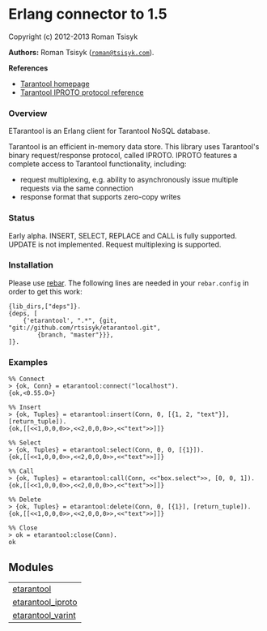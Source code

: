 

# Erlang connector to 1.5 #

Copyright (c) 2012-2013 Roman Tsisyk

__Authors:__ Roman Tsisyk ([`roman@tsisyk.com`](mailto:roman@tsisyk.com)).

__References__
* [Tarantool homepage](http://tarantool.org/)
* [Tarantool IPROTO protocol reference](https://github.com/tarantool/tarantool/blob/master/doc/sphinx/dev_guide/box-protocol.rst)




### <a name="Overview">Overview</a> ###


ETarantool is an Erlang client for Tarantool NoSQL database.

Tarantool is an efficient in-memory data store.
This library uses Tarantool's binary request/response protocol, called IPROTO.
IPROTO features a complete access to Tarantool functionality, including:
* request multiplexing, e.g. ability to asynchronously issue multiple
    requests via the same connection
* response format that supports zero-copy writes



### <a name="Status">Status</a> ###

Early alpha. INSERT, SELECT, REPLACE and CALL is fully supported.
UPDATE is not implemented. Request multiplexing is supported.


### <a name="Installation">Installation</a> ###

Please use [rebar](https://github.com/basho/rebar).
The following lines are needed in your `rebar.config` in order to get this work:

```
{lib_dirs,["deps"]}.
{deps, [
    {'etarantool', ".*", {git, "git://github.com/rtsisyk/etarantool.git",
        {branch, "master"}}},
]}.
```


### <a name="Examples">Examples</a> ###


```
%% Connect
> {ok, Conn} = etarantool:connect("localhost").
{ok,<0.55.0>}

%% Insert
> {ok, Tuples} = etarantool:insert(Conn, 0, [{1, 2, "text"}], [return_tuple]).
{ok,[[<<1,0,0,0>>,<<2,0,0,0>>,<<"text">>]]}

%% Select
> {ok, Tuples} = etarantool:select(Conn, 0, 0, [{1}]).
{ok,[[<<1,0,0,0>>,<<2,0,0,0>>,<<"text">>]]}

%% Call
> {ok, Tuples} = etarantool:call(Conn, <<"box.select">>, [0, 0, 1]).
{ok,[[<<1,0,0,0>>,<<2,0,0,0>>,<<"text">>]]}

%% Delete
> {ok, Tuples} = etarantool:delete(Conn, 0, [{1}], [return_tuple]).
{ok,[[<<1,0,0,0>>,<<2,0,0,0>>,<<"text">>]]}

%% Close
> ok = etarantool:close(Conn).
ok
```



## Modules ##


<table width="100%" border="0" summary="list of modules">
<tr><td><a href="http://github.com/rtsisyk/etarantool/blob/master/doc/etarantool.md" class="module">etarantool</a></td></tr>
<tr><td><a href="http://github.com/rtsisyk/etarantool/blob/master/doc/etarantool_iproto.md" class="module">etarantool_iproto</a></td></tr>
<tr><td><a href="http://github.com/rtsisyk/etarantool/blob/master/doc/etarantool_varint.md" class="module">etarantool_varint</a></td></tr></table>

